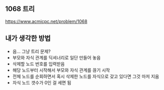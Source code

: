 ## 1068 트리

<https://www.acmicpc.net/problem/1068>

## 내가 생각한 방법

<!-- ![이미지](./img.png) -->

- 음... 그냥 트리 문제?
- 부모와 자식 관계를 딕셔너리로 일단 만들어 놓음
- 삭제할 노드 번호를 입력받음
- 해당 노드부터 시작해서 부모와 자식 관계를 끊기 시작
- 전체 노드를 순회하면서 혹시 삭제한 노드를 자식으로 갖고 있다면 그것 마저 지움
- 자식 노드 갯수가 0인 걸 세면 됨
